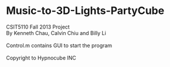 Music-to-3D-Lights-PartyCube
============================
CSIT5110 Fall 2013 Project<br/>
By Kenneth Chau, Calvin Chiu and Billy Li<br/>
<br/>
Control.m contains GUI to start the program<br/>
<br/>
Copyright to Hypnocube INC
